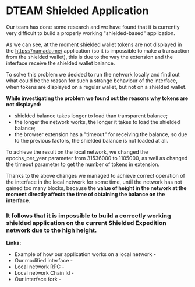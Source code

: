 <h1>DTEAM Shielded Application</h1>

Our team has done some research and we have found that it is currently very difficult to build a properly working "shielded-based" application.

As we can see, at the moment shielded wallet tokens are not displayed in the https://namada.me/ application (so it is impossible to make a transaction from the shielded wallet), this is due to the way the extension and the interface receive the shielded wallet balance. 

To solve this problem we decided to run the network locally and find out what could be the reason for such a strange behaviour of the interface, when tokens are displayed on a regular wallet, but not on a shielded wallet.

<b>While investigating the problem we found out the reasons why tokens are not displayed:</b>
- shielded balance takes longer to load than transparent balance;
- the longer the network works, the longer it takes to load the shielded balance;
- the browser extension has a "timeout" for receiving the balance, so due to the previous factors, the shielded balance is not loaded at all.

To achieve the result on the local network, we changed the epochs_per_year parameter from 31536000 to 1105000, as well as changed the timeout parameter to get the number of tokens in extension. 

Thanks to the above changes we managed to achieve correct operation of the interface in the local network for some time, until the network has not gained too many blocks, because the <b>value of height in the network at the moment directly affects the time of obtaining the balance on the interface</b>. 

<h3>It follows that it is impossible to build a correctly working shielded application on the current Shielded Expedition network due to the high height.</h3>

<b>Links:</b>
- Example of how our application works on a local network - 
- Our modified interface - 
- Local network RPC - 
- Local network Chain Id - 
- Our interface fork -
